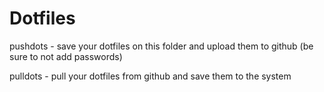 # Dotfiles

pushdots - save your dotfiles on this folder and upload them to github (be sure to not add passwords)

pulldots - pull your dotfiles from github and save them to the system
